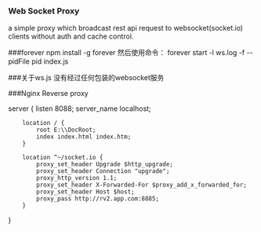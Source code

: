 ### Web Socket Proxy
a simple proxy which broadcast rest api request to websocket(socket.io) clients without auth and cache control.

###forever
npm install -g forever
然后使用命令：
forever start -l ws.log -f --pidFile pid index.js

###关于ws.js
没有经过任何包装的websocket服务

###Nginx Reverse proxy

server {
        listen       8088;
        server_name  localhost;

        location / {
			root E:\\DocRoot;
			index index.html index.htm;
        }
		
		location ^~/socket.io {
			proxy_set_header Upgrade $http_upgrade;
			proxy_set_header Connection "upgrade";
			proxy_http_version 1.1;
			proxy_set_header X-Forwarded-For $proxy_add_x_forwarded_for;
			proxy_set_header Host $host;
			proxy_pass http://rv2.app.com:8885;
		}
}
